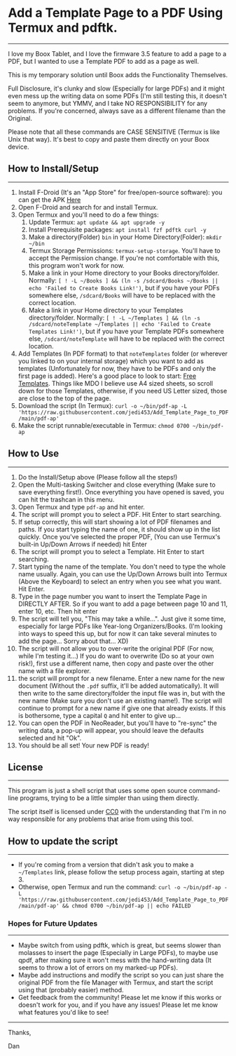 # Add a Template Page to a PDF Using Termux and pdftk.
---------------
I love my Boox Tablet, and I love the firmware 3.5 feature to add a page to a PDF, but I wanted to use a Template PDF to add as a page as well.

This is my temporary solution until Boox adds the Functionality Themselves.  

Full Disclosure, it's clunky and slow (Especially for large PDFs) and it might even mess up the writing data on some PDFs (I'm still testing this, it doesn't seem to anymore, but YMMV, and I take NO RESPONSIBILITY for any problems.  If you're concerned, always save as a different filename than the Original.

Please note that all these commands are CASE SENSITIVE (Termux is like Unix that way).  It's best to copy and paste them directly on your Boox device.

## How to Install/Setup
--------------
1. Install F-Droid (It's an "App Store" for free/open-source software): you can get the APK [Here](https://f-droid.org/F-Droid.apk)
2. Open F-Droid and search for and install Termux.
3. Open Termux and you'll need to do a few things:
    1. Update Termux: `apt update && apt upgrade -y`
    2. Install Prerequisite packages: `apt install fzf pdftk curl -y`
    3. Make a directory(Folder) `bin` in your Home Directory(Folder): `mkdir ~/bin`
    4. Termux Storage Permissions: `termux-setup-storage`.  You'll have to accept the Permission change.  If you're not comfortable with this, this program won't work for now.
    5. Make a link in your Home directory to your Books directory/folder.  Normally: `[ ! -L ~/Books ] && (ln -s /sdcard/Books ~/Books || echo 'Failed to Create Books Link!')`, but if you have your PDFs somewhere else, `/sdcard/Books` will have to be replaced with the correct location.
    6. Make a link in your Home directory to your Templates directory/folder.  Normally: `[ ! -L ~/Templates ] && (ln -s /sdcard/noteTemplate ~/Templates || echo 'Failed to Create Templates Link!')`, but if you have your Template PDFs somewhere else, `/sdcard/noteTemplate` will have to be replaced with the correct location.
5. Add Templates (In PDF format) to that `noteTemplates` folder (or wherever you linked to on your internal storage) which you want to add as templates (Unfortunately for now, they have to be PDFs and only the first page is added). Here's a good place to look to start: [Free Templates](https://www.inksandpens.com/post/ruled-paper-templates/). Things like MDO I believe use A4 sized sheets, so scroll down for those Templates, otherwise, if you need US Letter sized, those are close to the top of the page.
6. Download the script (In Termux): `curl -o ~/bin/pdf-ap -L 'https://raw.githubusercontent.com/jedi453/Add_Template_Page_to_PDF/main/pdf-ap'`
7. Make the script runnable/executable in Termux: `chmod 0700 ~/bin/pdf-ap`

## How to Use
------------
1. Do the Install/Setup above (Please follow all the steps!)
2. Open the Multi-tasking Switcher and close everything (Make sure to save everything first!).  Once everything you have opened is saved, you can hit the trashcan in this menu.
3. Open Termux and type `pdf-ap` and hit enter.  
4. The script will prompt you to select a PDF.  Hit Enter to start searching.
5. If setup correctly, this will start showing a lot of PDF filenames and paths.  If you start typing the name of one, it should show up in the list quickly. Once you've selected the proper PDF, (You can use Termux's built-in Up/Down Arrows if needed) hit Enter
6. The script will prompt you to select a Template.  Hit Enter to start searching.
7. Start typing the name of the template. You don't need to type the whole name usually. Again, you can use the Up/Down Arrows built into Termux (Above the Keyboard) to select an entry when you see what you want.  Hit Enter.
8. Type in the page number you want to insert the Template Page in DIRECTLY AFTER.  So if you want to add a page between page 10 and 11, enter 10, etc. Then hit enter
9. The script will tell you, "This may take a while...".  Just give it some time, especially for large PDFs like Year-long Organizers/Books. (I'm looking into ways to speed this up, but for now it can take several minutes to add the page... Sorry about that... XD)
10. The script will not allow you to over-write the original PDF (For now, while I'm testing it...) If you do want to overwrite (Do so at your own risk!), first use a different name, then copy and paste over the other name with a file explorer.
11. the script will prompt for a new filename.  Enter a new name for the new document (Without the `.pdf` suffix, it'll be added automatically).  It will then write to the same directory/folder the input file was in, but with the new name (Make sure you don't use an existing name!). The script will continue to prompt for a new name if give one that already exists.  If this is bothersome, type a capital `Q` and hit enter to give up...
12. You can open the PDF in NeoReader, but you'll have to "re-sync" the writing data, a pop-up will appear, you should leave the defaults selected and hit "Ok".
13. You should be all set! Your new PDF is ready!

## License
----------
This program is just a shell script that uses some open source command-line programs, trying to be a little simpler than using them directly.

The script itself is licensed under [CC0](https://creativecommons.org/public-domain/cc0/) with the understanding that I'm in no way responsible for any problems that arise from using this tool.

## How to update the script
---------
- If you're coming from a version that didn't ask you to make a `~/Templates` link, please follow the setup process again, starting at step 3.
- Otherwise, open Termux and run the command: `curl -o ~/bin/pdf-ap -L 'https://raw.githubusercontent.com/jedi453/Add_Template_Page_to_PDF/main/pdf-ap' && chmod 0700 ~/bin/pdf-ap || echo FAILED`

### Hopes for Future Updates
---------------
- Maybe switch from using pdftk, which is great, but seems slower than molasses to insert the page (Especially in Large PDFs), to maybe use qpdf, after making sure it won't mess with the hand-writing data (It seems to throw a lot of errors on my marked-up PDFs).
- Maybe add instructions and modify the script so you can just share the original PDF from the file Manager with Termux, and start the script using that (probably easier) method.
- Get feedback from the community!  Please let me know if this works or doesn't work for you, and if you have any issues!  Please let me know what features you'd like to see!

----------------
Thanks,

Dan
